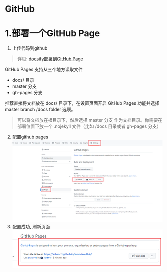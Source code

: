 # GitHub

# 1.部署一个GitHub Page
1. 上传代码到github
> 详见: [docsify部署到GitHub Page](https://jingping-ye.github.io/docsify-docs-zh/#/%E6%8C%87%E5%8D%97/%E9%83%A8%E7%BD%B2)

GitHub Pages 支持从三个地方读取文件

- docs/ 目录
- master 分支
- gh-pages 分支

推荐直接将文档放在 docs/ 目录下，在设置页面开启 GitHub Pages 功能并选择 master branch /docs folder 选项。

> 可以将文档放在根目录下，然后选择 master 分支 作为文档目录。你需要在部署位置下放一个 .nojekyll 文件（比如 /docs 目录或者 gh-pages 分支）

2. 配置github pages <br>
![](../img/github-1.png)
3. 配置成功, 刷新页面 <br>
![](../img/github-1-2.png)